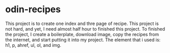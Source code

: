 # odin-recipes
This project is to create one index and thre page of recipe. This project is not hard, and yet, I need almost half hour to finished this project. To finished the project, I create a boilerplate, download image, copy the recipes from the internet, and start putting it into my project. The element that i used is: h1, p, ahref, ul, ol, and img.
